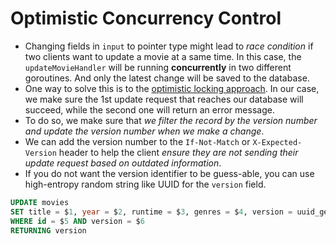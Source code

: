 # Optimistic Concurrency Control

- Changing fields in `input` to pointer type might lead to *race condition* if two clients want to update a movie at a same time. In this case, the `updateMovieHandler` will be running **concurrently** in two different goroutines. And only the latest change will be saved to the database.
- One way to solve this is to the [optimistic locking approach](https://stackoverflow.com/questions/129329/optimistic-vs-pessimistic-locking/129397#129397). In our case, we make sure the 1st update request that reaches our database will succeed, while the second one will return an error message.
- To do so, we make sure that *we filter the record by the version number and update the version number when we make a change*.
- We can add the version number to the `If-Not-Match` or `X-Expected-Version` header to help the client *ensure they are not sending their update request based on outdated information*.
- If you do not want the version identifier to be guess-able, you can use high-entropy random string like UUID for the `version` field.

```sql
UPDATE movies
SET title = $1, year = $2, runtime = $3, genres = $4, version = uuid_generate_v4()
WHERE id = $5 AND version = $6
RETURNING version
```
